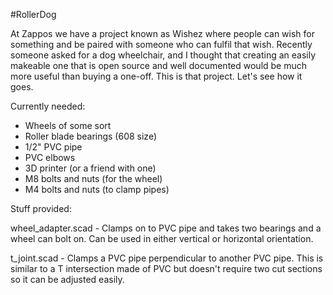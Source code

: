 #RollerDog

At Zappos we have a project known as Wishez where people can wish for something and be paired with someone who can fulfil that wish. Recently someone asked for a dog wheelchair, and I thought that creating an easily makeable one that is open source and well documented would be much more useful than buying a one-off. This is that project. Let's see how it goes.

Currently needed:

- Wheels of some sort
- Roller blade bearings (608 size)
- 1/2" PVC pipe
- PVC elbows
- 3D printer (or a friend with one)
- M8 bolts and nuts (for the wheel)
- M4 bolts and nuts (to clamp pipes)

Stuff provided:

wheel_adapter.scad - Clamps on to PVC pipe and takes two bearings and a wheel can bolt on. Can be used in either vertical or horizontal orientation.

t_joint.scad - Clamps a PVC pipe perpendicular to another PVC pipe. This is similar to a T intersection made of PVC but doesn't require two cut sections so it can be adjusted easily.